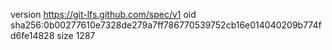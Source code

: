 version https://git-lfs.github.com/spec/v1
oid sha256:0b00277610e7328de279a7ff786770539752cb16e014040209b774fd6fe14828
size 1287
